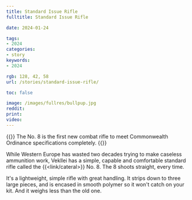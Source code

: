 ```yaml
---
title: Standard Issue Rifle
fulltitle: Standard Issue Rifle

date: 2024-01-24

tags:
- 2024
categories:
- story
keywords:
- 2024

rgb: 128, 42, 58
url: /stories/standard-issue-rifle/

toc: false

image: /images/fullres/bullpup.jpg
reddit:
print:
video:
---
```

{{<note caption>}}
The No. 8 is the first new combat rifle to meet Commonwealth Ordinance specifications completely.
{{</note>}}

While Western Europe has wasted two decades trying to make caseless ammunition work, Vekllei has a simple, capable and comfortable standard rifle called the {{<link/cateral>}} No. 8. The 8 shoots straight, every time.

It's a lightweight, simple rifle with great handling. It strips down to three large pieces, and is encased in smooth polymer so it won't catch on your kit. And it weighs less than the old one.